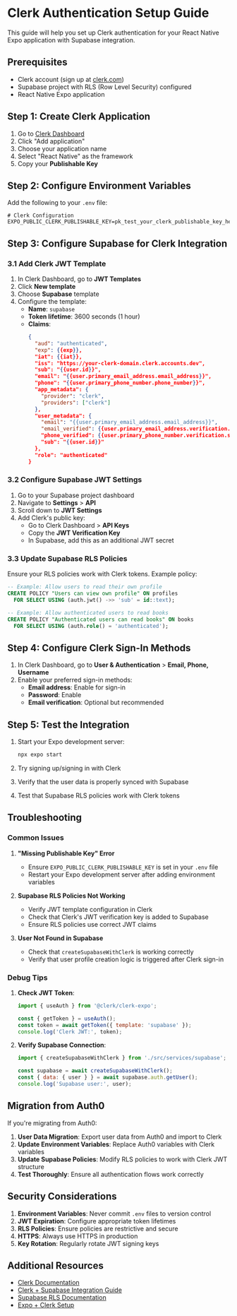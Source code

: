 # Clerk Authentication Setup Guide

This guide will help you set up Clerk authentication for your React Native Expo application with Supabase integration.

## Prerequisites

- Clerk account (sign up at [clerk.com](https://clerk.com))
- Supabase project with RLS (Row Level Security) configured
- React Native Expo application

## Step 1: Create Clerk Application

1. Go to [Clerk Dashboard](https://dashboard.clerk.com)
2. Click "Add application"
3. Choose your application name
4. Select "React Native" as the framework
5. Copy your **Publishable Key**

## Step 2: Configure Environment Variables

Add the following to your `.env` file:

```env
# Clerk Configuration
EXPO_PUBLIC_CLERK_PUBLISHABLE_KEY=pk_test_your_clerk_publishable_key_here
```

## Step 3: Configure Supabase for Clerk Integration

### 3.1 Add Clerk JWT Template

1. In Clerk Dashboard, go to **JWT Templates**
2. Click **New template**
3. Choose **Supabase** template
4. Configure the template:
   - **Name**: `supabase`
   - **Token lifetime**: 3600 seconds (1 hour)
   - **Claims**:
     ```json
     {
       "aud": "authenticated",
       "exp": {{exp}},
       "iat": {{iat}},
       "iss": "https://your-clerk-domain.clerk.accounts.dev",
       "sub": "{{user.id}}",
       "email": "{{user.primary_email_address.email_address}}",
       "phone": "{{user.primary_phone_number.phone_number}}",
       "app_metadata": {
         "provider": "clerk",
         "providers": ["clerk"]
       },
       "user_metadata": {
         "email": "{{user.primary_email_address.email_address}}",
         "email_verified": {{user.primary_email_address.verification.status == "verified"}},
         "phone_verified": {{user.primary_phone_number.verification.status == "verified"}},
         "sub": "{{user.id}}"
       },
       "role": "authenticated"
     }
     ```

### 3.2 Configure Supabase JWT Settings

1. Go to your Supabase project dashboard
2. Navigate to **Settings** > **API**
3. Scroll down to **JWT Settings**
4. Add Clerk's public key:
   - Go to Clerk Dashboard > **API Keys**
   - Copy the **JWT Verification Key**
   - In Supabase, add this as an additional JWT secret

### 3.3 Update Supabase RLS Policies

Ensure your RLS policies work with Clerk tokens. Example policy:

```sql
-- Example: Allow users to read their own profile
CREATE POLICY "Users can view own profile" ON profiles
  FOR SELECT USING (auth.jwt() ->> 'sub' = id::text);

-- Example: Allow authenticated users to read books
CREATE POLICY "Authenticated users can read books" ON books
  FOR SELECT USING (auth.role() = 'authenticated');
```

## Step 4: Configure Clerk Sign-In Methods

1. In Clerk Dashboard, go to **User & Authentication** > **Email, Phone, Username**
2. Enable your preferred sign-in methods:
   - **Email address**: Enable for sign-in
   - **Password**: Enable
   - **Email verification**: Optional but recommended

## Step 5: Test the Integration

1. Start your Expo development server:
   ```bash
   npx expo start
   ```

2. Try signing up/signing in with Clerk
3. Verify that the user data is properly synced with Supabase
4. Test that Supabase RLS policies work with Clerk tokens

## Troubleshooting

### Common Issues

1. **"Missing Publishable Key" Error**
   - Ensure `EXPO_PUBLIC_CLERK_PUBLISHABLE_KEY` is set in your `.env` file
   - Restart your Expo development server after adding environment variables

2. **Supabase RLS Policies Not Working**
   - Verify JWT template configuration in Clerk
   - Check that Clerk's JWT verification key is added to Supabase
   - Ensure RLS policies use correct JWT claims

3. **User Not Found in Supabase**
   - Check that `createSupabaseWithClerk` is working correctly
   - Verify that user profile creation logic is triggered after Clerk sign-in

### Debug Tips

1. **Check JWT Token**:
   ```javascript
   import { useAuth } from '@clerk/clerk-expo';
   
   const { getToken } = useAuth();
   const token = await getToken({ template: 'supabase' });
   console.log('Clerk JWT:', token);
   ```

2. **Verify Supabase Connection**:
   ```javascript
   import { createSupabaseWithClerk } from './src/services/supabase';
   
   const supabase = await createSupabaseWithClerk();
   const { data: { user } } = await supabase.auth.getUser();
   console.log('Supabase user:', user);
   ```

## Migration from Auth0

If you're migrating from Auth0:

1. **User Data Migration**: Export user data from Auth0 and import to Clerk
2. **Update Environment Variables**: Replace Auth0 variables with Clerk variables
3. **Update Supabase Policies**: Modify RLS policies to work with Clerk JWT structure
4. **Test Thoroughly**: Ensure all authentication flows work correctly

## Security Considerations

1. **Environment Variables**: Never commit `.env` files to version control
2. **JWT Expiration**: Configure appropriate token lifetimes
3. **RLS Policies**: Ensure policies are restrictive and secure
4. **HTTPS**: Always use HTTPS in production
5. **Key Rotation**: Regularly rotate JWT signing keys

## Additional Resources

- [Clerk Documentation](https://clerk.com/docs)
- [Clerk + Supabase Integration Guide](https://clerk.com/docs/integrations/databases/supabase)
- [Supabase RLS Documentation](https://supabase.com/docs/guides/auth/row-level-security)
- [Expo + Clerk Setup](https://clerk.com/docs/quickstarts/expo)